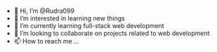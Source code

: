 - 👋 Hi, I’m @Rudra099
- 👀 I’m interested in learning new things 
- 🌱 I’m currently learning full-stack web development
- 💞️ I’m looking to collaborate on projects related to web development
- 📫 How to reach me ...

<!---
Rudra099/Rudra099 is a ✨ special ✨ repository because its `README.md` (this file) appears on your GitHub profile.
You can click the Preview link to take a look at your changes.
--->
